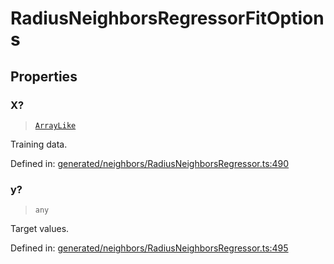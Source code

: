 # RadiusNeighborsRegressorFitOptions

## Properties

### X?

> [`ArrayLike`](../types/ArrayLike.md)

Training data.

Defined in:  [generated/neighbors/RadiusNeighborsRegressor.ts:490](https://github.com/transitive-bullshit/scikit-learn-ts/blob/92ab806/packages/sklearn/src/generated/neighbors/RadiusNeighborsRegressor.ts#L490)

### y?

> `any`

Target values.

Defined in:  [generated/neighbors/RadiusNeighborsRegressor.ts:495](https://github.com/transitive-bullshit/scikit-learn-ts/blob/92ab806/packages/sklearn/src/generated/neighbors/RadiusNeighborsRegressor.ts#L495)
